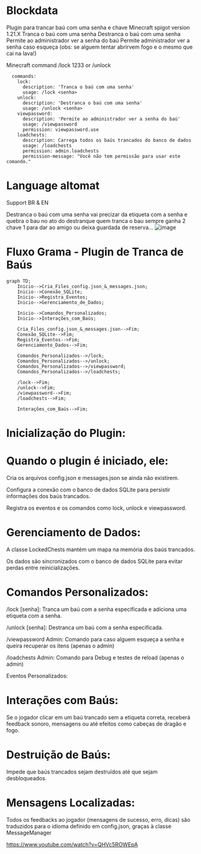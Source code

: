 # Blockdata
Plugin para trancar baú com uma senha e chave Minecraft spigot version 1.21.X Tranca o baú com uma senha Destranca o baú com uma senha Permite ao administrador ver a senha do baú Permite administrador ver a senha caso esqueça
(obs: se alguem tentar abrirvem fogo e o mesmo que cai na lava!)

Minecraft command /lock 1233 or /unlock

      commands:
        lock:
          description: 'Tranca o baú com uma senha'
          usage: /lock <senha>
        unlock:
          description: 'Destranca o baú com uma senha'
          usage: /unlock <senha>
        viewpassword:
          description: 'Permite ao administrador ver a senha do baú'
          usage: /viewpassword
          permission: viewpassword.use
        loadchests:
          description: Carrega todos os baús trancados do banco de dados
          usage: /loadchests
          permission: admin.loadchests
          permission-message: "Você não tem permissão para usar este comando."
    
# Language altomat
Support BR & EN

    
Destranca o baú com uma senha vai precizar da etiqueta com a senha e quebra o bau no ato do destranque 
quem tranca o bau sempre ganha 2 chave 1 para dar ao amigo ou deixa guardada de reserva... 
![image](https://github.com/user-attachments/assets/0f2b775d-00ed-4ce8-bcf1-0a677736c415)

# Fluxo Grama - Plugin de Tranca de Baús

```mermaid
graph TD;
    Inicio-->Cria_Files_config.json_&_messages.json;
    Inicio-->Conexão_SQLite;
    Inicio-->Registra_Eventos;
    Inicio-->Gerenciamento_de_Dados;

    Inicio-->Comandos_Personalizados;
    Inicio-->Interações_com_Baús;

    Cria_Files_config.json_&_messages.json-->Fim;
    Conexão_SQLite-->Fim;
    Registra_Eventos-->Fim;
    Gerenciamento_Dados-->Fim;

    Comandos_Personalizados-->/lock;
    Comandos_Personalizados-->/unlock;
    Comandos_Personalizados-->/viewpassword;
    Comandos_Personalizados-->/loadchests;

    /lock-->Fim;
    /unlock-->Fim;
    /viewpassword-->Fim;
    /loadchests-->Fim;

    Interações_com_Baús-->Fim;
```
# Inicialização do Plugin:

# Quando o plugin é iniciado, ele:

Cria os arquivos config.json e messages.json se ainda não existirem.

Configura a conexão com o banco de dados SQLite para persistir informações dos baús trancados.

Registra os eventos e os comandos como lock, unlock e viewpassword.

# Gerenciamento de Dados:

A classe LockedChests mantém um mapa na memória dos baús trancados.

Os dados são sincronizados com o banco de dados SQLite para evitar perdas entre reinicializações.

# Comandos Personalizados:

/lock [senha]: Tranca um baú com a senha especificada e adiciona uma etiqueta com a senha.

/unlock [senha]: Destranca um baú com a senha especificada.

/viewpassword Admin: Comando para caso alguem esqueça a senha e queira recuperar os itens (apenas o admin)

/loadchests Admin: Comando para Debug e testes de reload (apenas o admin)

Eventos Personalizados:

# Interações com Baús:

Se o jogador clicar em um baú trancado sem a etiqueta correta, receberá feedback sonoro, mensagens ou até efeitos como cabeças de dragão e fogo.

# Destruição de Baús:

Impede que baús trancados sejam destruídos até que sejam desbloqueados.

# Mensagens Localizadas:

Todos os feedbacks ao jogador (mensagens de sucesso, erro, dicas) são traduzidos para o idioma definido em config.json, graças à classe MessageManager



https://www.youtube.com/watch?v=QHVc5ROWEpA
